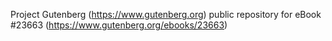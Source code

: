 Project Gutenberg (https://www.gutenberg.org) public repository for eBook #23663 (https://www.gutenberg.org/ebooks/23663)
